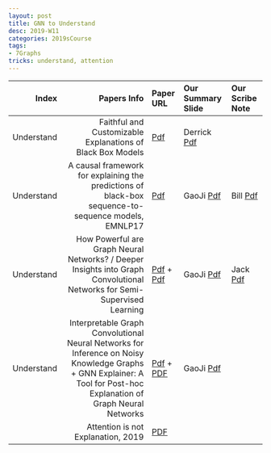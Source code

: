 ```yaml
---
layout: post
title: GNN to Understand  
desc: 2019-W11
categories: 2019sCourse
tags:
- 7Graphs
tricks: understand, attention  
---
```



| Index | Papers Info | Paper URL| Our Summary Slide |Our Scribe Note |
| -----: | -------------------------------: | :----- | :----- | :----- | 
| Understand |   Faithful and Customizable Explanations of Black Box Models    | [Pdf](http://www.aies-conference.com/wp-content/papers/main/AIES-19_paper_143.pdf) | Derrick [Pdf]() |  | 
| Understand |  A causal framework for explaining the predictions of black-box sequence-to-sequence models, EMNLP17     | [Pdf](https://arxiv.org/abs/1707.01943) | GaoJi [Pdf]() | Bill [Pdf]() | 
| Understand |  How Powerful are Graph Neural Networks? / Deeper Insights into Graph Convolutional Networks for Semi-Supervised Learning | [Pdf](https://arxiv.org/abs/1810.00826) + [Pdf](https://arxiv.org/abs/1801.07606) | GaoJi [Pdf]() | Jack [Pdf]() | 
|  Understand |  Interpretable Graph Convolutional Neural Networks for Inference on Noisy Knowledge Graphs +  GNN Explainer: A Tool for Post-hoc Explanation of Graph Neural Networks | [Pdf](https://arxiv.org/abs/1812.00279) + [PDF](https://arxiv.org/abs/1903.03894) | GaoJi [Pdf]() |  | 
|  | Attention is not Explanation, 2019   | [PDF](https://arxiv.org/abs/1902.10186)   |  | 
